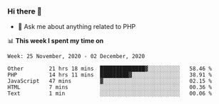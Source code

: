 ### Hi there 👋

<!--
**mustafaculban/mustafaculban** is a ✨ _special_ ✨ repository because its `README.md` (this file) appears on your GitHub profile.

Here are some ideas to get you started:

- 🌱 I’m currently learning ...
- 👯 I’m looking to collaborate on ...
- 🤔 I’m looking for help with ...
- 📫 How to reach me: ...
- 😄 Pronouns: ...
- ⚡ Fun fact: ...

-->
- 💬 Ask me about anything related to PHP


📊 **This week I spent my time on**
<!--START_SECTION:waka-->
```text
Week: 25 November, 2020 - 02 December, 2020

Other        21 hrs 18 mins  ██████████████▓░░░░░░░░░░   58.46 % 
PHP          14 hrs 11 mins  █████████▓░░░░░░░░░░░░░░░   38.91 % 
JavaScript   47 mins         ▓░░░░░░░░░░░░░░░░░░░░░░░░   02.15 % 
HTML         7 mins          ░░░░░░░░░░░░░░░░░░░░░░░░░   00.36 % 
Text         1 min           ░░░░░░░░░░░░░░░░░░░░░░░░░   00.06 % 
```
<!--END_SECTION:waka-->
